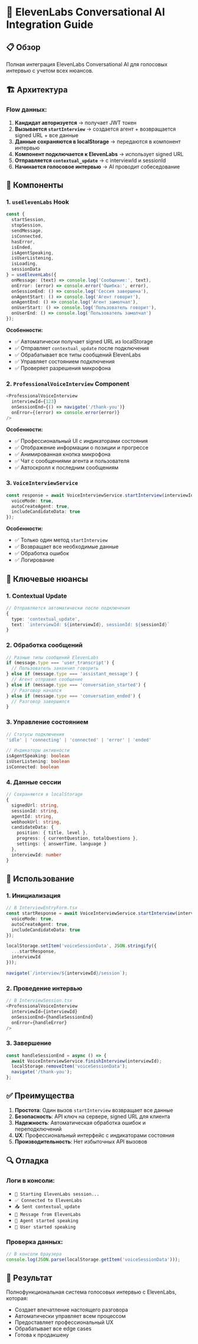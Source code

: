 # 🎤 ElevenLabs Conversational AI Integration Guide

## 📋 Обзор

Полная интеграция ElevenLabs Conversational AI для голосовых интервью с учетом всех нюансов.

## 🏗️ Архитектура

### Flow данных:
1. **Кандидат авторизуется** → получает JWT токен
2. **Вызывается `startInterview`** → создается агент + возвращается signed URL + все данные
3. **Данные сохраняются в localStorage** → передаются в компонент интервью
4. **Компонент подключается к ElevenLabs** → использует signed URL
5. **Отправляется `contextual_update`** → с interviewId и sessionId
6. **Начинается голосовое интервью** → AI проводит собеседование

## 🔧 Компоненты

### 1. `useElevenLabs` Hook
```typescript
const {
  startSession,
  stopSession,
  sendMessage,
  isConnected,
  hasError,
  isEnded,
  isAgentSpeaking,
  isUserListening,
  isLoading,
  sessionData
} = useElevenLabs({
  onMessage: (text) => console.log('Сообщение:', text),
  onError: (error) => console.error('Ошибка:', error),
  onSessionEnd: () => console.log('Сессия завершена'),
  onAgentStart: () => console.log('Агент говорит'),
  onAgentEnd: () => console.log('Агент замолчал'),
  onUserStart: () => console.log('Пользователь говорит'),
  onUserEnd: () => console.log('Пользователь замолчал')
});
```

**Особенности:**
- ✅ Автоматически получает signed URL из localStorage
- ✅ Отправляет `contextual_update` после подключения
- ✅ Обрабатывает все типы сообщений ElevenLabs
- ✅ Управляет состоянием подключения
- ✅ Проверяет разрешения микрофона

### 2. `ProfessionalVoiceInterview` Component
```typescript
<ProfessionalVoiceInterview
  interviewId={123}
  onSessionEnd={() => navigate('/thank-you')}
  onError={(error) => console.error(error)}
/>
```

**Особенности:**
- ✅ Профессиональный UI с индикаторами состояния
- ✅ Отображение информации о позиции и прогрессе
- ✅ Анимированная кнопка микрофона
- ✅ Чат с сообщениями агента и пользователя
- ✅ Автоскролл к последним сообщениям

### 3. `VoiceInterviewService`
```typescript
const response = await VoiceInterviewService.startInterview(interviewId, {
  voiceMode: true,
  autoCreateAgent: true,
  includeCandidateData: true
});
```

**Особенности:**
- ✅ Только один метод `startInterview`
- ✅ Возвращает все необходимые данные
- ✅ Обработка ошибок
- ✅ Логирование

## 🎯 Ключевые нюансы

### 1. Contextual Update
```typescript
// Отправляется автоматически после подключения
{
  type: 'contextual_update',
  text: `interviewId: ${interviewId}, sessionId: ${sessionId}`
}
```

### 2. Обработка сообщений
```typescript
// Разные типы сообщений ElevenLabs
if (message.type === 'user_transcript') {
  // Пользователь закончил говорить
} else if (message.type === 'assistant_message') {
  // Агент отправил сообщение
} else if (message.type === 'conversation_started') {
  // Разговор начался
} else if (message.type === 'conversation_ended') {
  // Разговор завершился
}
```

### 3. Управление состоянием
```typescript
// Статусы подключения
'idle' | 'connecting' | 'connected' | 'error' | 'ended'

// Индикаторы активности
isAgentSpeaking: boolean
isUserListening: boolean
isConnected: boolean
```

### 4. Данные сессии
```typescript
// Сохраняются в localStorage
{
  signedUrl: string,
  sessionId: string,
  agentId: string,
  webhookUrl: string,
  candidateData: {
    position: { title, level },
    progress: { currentQuestion, totalQuestions },
    settings: { answerTime, language }
  },
  interviewId: number
}
```

## 🚀 Использование

### 1. Инициализация
```typescript
// В InterviewEntryForm.tsx
const startResponse = await VoiceInterviewService.startInterview(interviewId, {
  voiceMode: true,
  autoCreateAgent: true,
  includeCandidateData: true
});

localStorage.setItem('voiceSessionData', JSON.stringify({
  ...startResponse,
  interviewId
}));

navigate(`/interview/${interviewId}/session`);
```

### 2. Проведение интервью
```typescript
// В InterviewSession.tsx
<ProfessionalVoiceInterview
  interviewId={interviewId}
  onSessionEnd={handleSessionEnd}
  onError={handleError}
/>
```

### 3. Завершение
```typescript
const handleSessionEnd = async () => {
  await VoiceInterviewService.finishInterview(interviewId);
  localStorage.removeItem('voiceSessionData');
  navigate('/thank-you');
};
```

## ✅ Преимущества

1. **Простота**: Один вызов `startInterview` возвращает все данные
2. **Безопасность**: API ключ на сервере, signed URL для клиента
3. **Надежность**: Автоматическая обработка ошибок и переподключений
4. **UX**: Профессиональный интерфейс с индикаторами состояния
5. **Производительность**: Нет избыточных API вызовов

## 🔍 Отладка

### Логи в консоли:
- `🚀 Starting ElevenLabs session...`
- `✅ Connected to ElevenLabs`
- `📤 Sent contextual_update`
- `📨 Message from ElevenLabs`
- `🤖 Agent started speaking`
- `👤 User started speaking`

### Проверка данных:
```typescript
// В консоли браузера
console.log(JSON.parse(localStorage.getItem('voiceSessionData')));
```

## 🎯 Результат

Полнофункциональная система голосовых интервью с ElevenLabs, которая:
- Создает впечатление настоящего разговора
- Автоматически управляет всем процессом
- Предоставляет профессиональный UX
- Обрабатывает все edge cases
- Готова к продакшену 